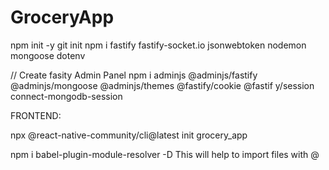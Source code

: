# GroceryApp

npm init -y
git init
npm i fastify fastify-socket.io jsonwebtoken nodemon mongoose dotenv

// Create fasity Admin Panel
npm i adminjs @adminjs/fastify @adminjs/mongoose @adminjs/themes @fastify/cookie @fastif
y/session connect-mongodb-session

FRONTEND:

npx @react-native-community/cli@latest init grocery_app

npm i babel-plugin-module-resolver -D
This will help to import files with @

